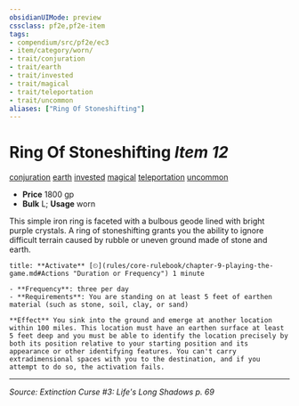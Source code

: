 ```yaml
---
obsidianUIMode: preview
cssclass: pf2e,pf2e-item
tags:
- compendium/src/pf2e/ec3
- item/category/worn/
- trait/conjuration
- trait/earth
- trait/invested
- trait/magical
- trait/teleportation
- trait/uncommon
aliases: ["Ring Of Stoneshifting"]
---
```

# Ring Of Stoneshifting *Item 12*  
[conjuration](conjuration.md "Conjuration School Trait")  [earth](earth.md "Earth Energy & Element Trait")  [invested](invested.md "Invested Item Trait")  [magical](magical.md "Magical Item Trait")  [teleportation](teleportation.md "Teleportation Effect Trait")  [uncommon](uncommon.md "Uncommon Rarity Trait")  

- **Price** 1800 gp
- **Bulk** L; **Usage** worn

This simple iron ring is faceted with a bulbous geode lined with bright purple crystals. A ring of stoneshifting grants you the ability to ignore difficult terrain caused by rubble or uneven ground made of stone and earth.

```ad-embed-ability
title: **Activate** [⏲](rules/core-rulebook/chapter-9-playing-the-game.md#Actions "Duration or Frequency") 1 minute

- **Frequency**: three per day
- **Requirements**: You are standing on at least 5 feet of earthen material (such as stone, soil, clay, or sand)

**Effect** You sink into the ground and emerge at another location within 100 miles. This location must have an earthen surface at least 5 feet deep and you must be able to identify the location precisely by both its position relative to your starting position and its appearance or other identifying features. You can't carry extradimensional spaces with you to the destination, and if you attempt to do so, the activation fails.
```


---
*Source: Extinction Curse #3: Life's Long Shadows p. 69*
